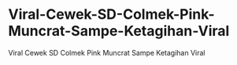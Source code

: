 # Viral-Cewek-SD-Colmek-Pink-Muncrat-Sampe-Ketagihan-Viral
Viral Cewek SD Colmek Pink Muncrat Sampe Ketagihan Viral
